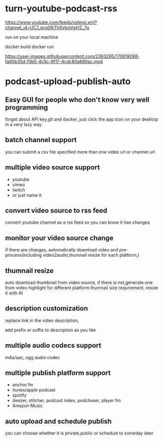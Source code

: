 # turn-youtube-podcast-rss



https://www.youtube.com/feeds/videos.xml?channel_id=UC7_gcs09iThXybpVgjHZ_7g



run on your local machine 

docker build 
docker run 


https://user-images.githubusercontent.com/2363295/170819288-fa90b35d-f3b5-4c5c-9f17-4cdc80a680ac.mp4





# podcast-upload-publish-auto



## Easy GUI for people who don't know very well programming 

forget about API key,git and docker, just click the app icon on your desktop in a very lazy way

## batch channel support
you can submit a csv file specified more than one video url or channel url


## multiple video  source support

* youtube
* vimeo
* twitch
* or just name it

## convert video source to rss feed

convert youtube channel as a rss feed so you can know it has changes

## monitor your video source change

if there are changes, automatically download video and pre-process(including video2audio,thumnail resize for each platform,)


## thumnail resize

auto download thumbnail from video source, if there is not,generate one from video highlight
for different platform thumnail size requriement, resize it with AI


## description customization

replace link in the video description,

add prefix or suffix to description as you like 
## multiple audio codecs support


  m4a/aac, ogg audio codec 
  
## multiple publish platform support  

* anchor.fm  
* itunes/apple podcast
* spotify
* deezer, stitcher, podcast index, podchaser, player fm 
* Amazon Music

## auto upload and schedule publish

you can choose whether it is private,public or schedule to someday later
